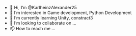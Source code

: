 - 👋 Hi, I’m @KarlheinzAlexander25
- 👀 I’m interested in Game development, Python Development
- 🌱 I’m currently learning Unity, constract3
- 💞️ I’m looking to collaborate on ...
- 📫 How to reach me ...

<!---
KarlheinzAlexander25/KarlheinzAlexander25 is a ✨ special ✨ repository because its `README.md` (this file) appears on your GitHub profile.
You can click the Preview link to take a look at your changes.
--->
